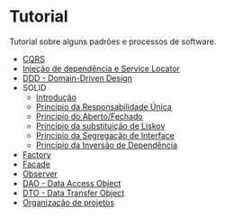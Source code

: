 # Tutorial

Tutorial sobre alguns padrões e processos de software.

- [CQRS](docs/cqrs.md)
- [Injeção de dependência e Service Locator](docs/dependency-injection.md)
- [DDD - Domain-Driven Design](docs/domain-driven-design.md)
- SOLID
    - [Introdução](docs/solid/introducao.md)
    - [Princípio da Responsabilidade Única](docs/solid/single-responsability-principle.md)
    - [Princípio do Aberto/Fechado](docs/solid/open-close-principle.md)
    - [Princípio da substituição de Liskov](docs/solid/liskov-substitution-principle.md)
    - [Princípio da Segregação de Interface](docs/solid/interface-segregation-principle.md)
    - [Princípio da Inversão de Dependência](docs/solid/dependency-inversion-principle.md)
- [Factory](docs/factory.md)
- [Facade](docs/facade.md)
- [Observer](docs/observer.md)
- [DAO - Data Access Object](docs/dao.md)
- [DTO - Data Transfer Object](docs/dto.md)
- [Organização de projetos](docs/organizacao-projetos.md)
